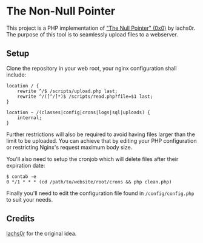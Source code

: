 # The Non-Null Pointer
This project is a PHP implementation of ["The Null Pointer" (0x0)](https://github.com/lachs0r/0x0) by lachs0r.  
The purpose of this tool is to seamlessly upload files to a webserver.

## Setup
Clone the repository in your web root, your nginx configuration shall include:
```
location / {
	rewrite ^/$ /scripts/upload.php last;
	rewrite ^/([^/]*)$ /scripts/read.php?file=$1 last;
}

location ~ /(classes|config|crons|logs|sql|uploads) {
	internal;
}
```
Further restrictions will also be required to avoid having files larger than the limit to be uploaded. You can achieve that by editing your PHP configuration or restricting Nginx's request maximum body size.  

You'll also need to setup the cronjob which will delete files after their expiration date:
```
$ contab -e
0 */1 * * * (cd /path/to/website/root/crons && php clean.php)
```

Finally you'll need to edit the configuration file found in `/config/config.php` to suit your needs.

## Credits
[lachs0r](https://github.com/lachs0r) for the original idea.
